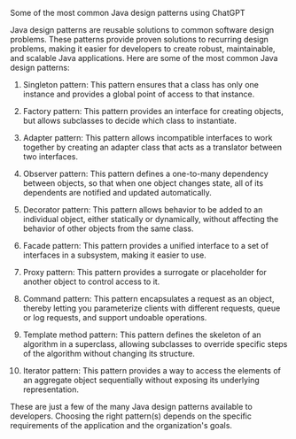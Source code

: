Some of the most common Java design patterns using ChatGPT

Java design patterns are reusable solutions to common software design problems. These patterns provide proven solutions to recurring design problems, making it easier for developers to create robust, maintainable, and scalable Java applications. Here are some of the most common Java design patterns:

1. Singleton pattern: This pattern ensures that a class has only one instance and provides a global point of access to that instance.

2. Factory pattern: This pattern provides an interface for creating objects, but allows subclasses to decide which class to instantiate.

3. Adapter pattern: This pattern allows incompatible interfaces to work together by creating an adapter class that acts as a translator between two interfaces.

4. Observer pattern: This pattern defines a one-to-many dependency between objects, so that when one object changes state, all of its dependents are notified and updated automatically.

5. Decorator pattern: This pattern allows behavior to be added to an individual object, either statically or dynamically, without affecting the behavior of other objects from the same class.

6. Facade pattern: This pattern provides a unified interface to a set of interfaces in a subsystem, making it easier to use.

7. Proxy pattern: This pattern provides a surrogate or placeholder for another object to control access to it.

8. Command pattern: This pattern encapsulates a request as an object, thereby letting you parameterize clients with different requests, queue or log requests, and support undoable operations.

9. Template method pattern: This pattern defines the skeleton of an algorithm in a superclass, allowing subclasses to override specific steps of the algorithm without changing its structure.

10. Iterator pattern: This pattern provides a way to access the elements of an aggregate object sequentially without exposing its underlying representation.

These are just a few of the many Java design patterns available to developers. Choosing the right pattern(s) depends on the specific requirements of the application and the organization's goals.
